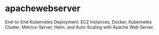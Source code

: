 # apachewebserver
End-to-End Kubernetes Deployment: EC2 Instances, Docker, Kubernetes Cluster, Metrics-Server, Helm, and Auto-Scaling with Apache Web Server.
